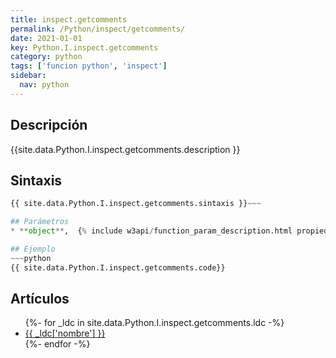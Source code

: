 ```yaml
---
title: inspect.getcomments
permalink: /Python/inspect/getcomments/
date: 2021-01-01
key: Python.I.inspect.getcomments
category: python
tags: ['funcion python', 'inspect']
sidebar: 
  nav: python
---
```


## Descripción
{{site.data.Python.I.inspect.getcomments.description }}

## Sintaxis
~~~python
{{ site.data.Python.I.inspect.getcomments.sintaxis }}~~~

## Parámetros
* **object**,  {% include w3api/function_param_description.html propiedad=site.data.Python.I.inspect.getcomments valor="object" %}

## Ejemplo
~~~python
{{ site.data.Python.I.inspect.getcomments.code}}
~~~

## Artículos
<ul>
{%- for _ldc in site.data.Python.I.inspect.getcomments.ldc -%}
   <li>
       <a href="{{_ldc['url'] }}">{{ _ldc['nombre'] }}</a>
   </li>
{%- endfor -%}
</ul>
